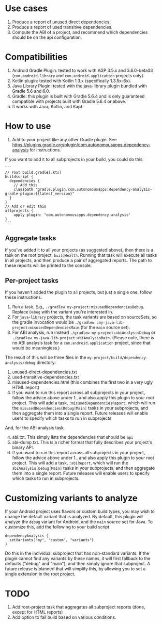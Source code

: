 # Use cases
1. Produce a report of unused direct dependencies.
1. Produce a report of used transitive dependencies.
1. Compute the ABI of a project, and recommend which dependencies should be on the api configuration.

# Compatibilities
1. Android Gradle Plugin: tested to work with AGP 3.5.x and 3.6.0-beta03 (`com.android.library` and `com.android.application` projects only).
1. Kotlin plugin: tested with Kotlin 1.3.x (specifically 1.3.5x-6x).
1. Java Library Plugin: tested with the java-library plugin bundled with Gradle 5.6 and 6.0.
1. Gradle: this plugin is built with Gradle 5.6.4 and is only guaranteed compatible with projects built with Gradle 5.6.4 or above.
1. It works with Java, Kotlin, and Kapt.

# How to use
1. Add to your project like any other Gradle plugin.
See https://plugins.gradle.org/plugin/com.autonomousapps.dependency-analysis for instructions.

If you want to add it to all subprojects in your build, you could do this:

    ```
    // root build.gradle[.kts]
    buildscript {
      dependencies {
        // Add this
        classpath "gradle.plugin.com.autonomousapps:dependency-analysis-gradle-plugin:${latest_version}"
      }
    }
    // Add or edit this
    allprojects {
        apply plugin: "com.autonomousapps.dependency-analysis"
    }
    ```

## Aggregate tasks
If you've added it to all your projects (as suggested above), then there is a task on the root project, `buildHealth`.
Running that task will execute all tasks in all projects, and then produce a pair of aggregated reports.
The path to these reports will be printed to the console.

## Per-project tasks
If you haven't added the plugin to all projects, but just a single one, follow these instructions.

1. Run a task. E.g., `./gradlew my-project:misusedDependenciesDebug`.
Replace `Debug` with the variant you're interested in. 
2. For `java-library` projects, the task variants are based on sourceSets, so the gradle invocation would be `./gradlew :my-java-lib-project:misusedDependenciesMain` (for the `main` source set).
3. For ABI analysis, run instead `./gradlew my-project:abiAnalysisDebug` or `./gradlew my-java-lib-project:abiAnalysisMain`.
(Please note, there is no ABI analysis task for a `com.android.application` project, since that would be meaningless.)

The result of this will be three files in the `my-project/build/dependency-analysis/debug` directory:
1. unused-direct-dependencies.txt
2. used-transitive-dependencies.txt
3. misused-dependencies.html (this combines the first two in a very ugly HTML report)
4. If you want to run this report across all subprojects in your project, follow the advice above under 1., and also apply this plugin to your root project.
This will add a task, `:misusedDependenciesReport`, which will run the `misusedDependencies[Debug|Main]` tasks in your subprojects, and then aggregate them into a single report.
Future releases will enable users to specify which tasks to run in subprojects.

And, for the ABI analysis task,

4. abi.txt. This simply lists the dependencies that should be `api`
5. abi-dump.txt. This is a richer format that fully describes your project's binary API.
6. If you want to run this report across all subprojects in your project, follow the advice above under 1., and also apply this plugin to your root project.
   This will add a task, `:abiReport`, which will run the `abiAnalysis[Debug|Main]` tasks in your subprojects, and then aggregate them into a single report.
   Future releases will enable users to specify which tasks to run in subprojects.

# Customizing variants to analyze
If your Android project uses flavors or custom build types, you may wish to change the default variant that is analyzed.
By default, this plugin will analyze the `debug` variant for Android, and the `main` source set for Java.
To customize this, add the following to your build script

```
dependencyAnalysis {
  setVariants("my", "custom", "variants")
}
```
Do this in the individual subproject that has non-standard variants.
If the plugin cannot find any variants by these names, it will first fallback to the defaults ("debug" and "main"), and then simply ignore that subproject.
A future release is planned that will simplify this, by allowing you to set a single extension in the root project.  

# TODO
1. Add root-project task that aggregates all subproject reports (done, except for HTML reports)
1. Add option to fail build based on various conditions.
